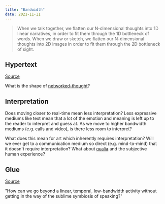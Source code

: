 ```yaml
---
title: "Bandwidth"
date: 2021-11-11
---
```


> When we talk together, we flatten our N-dimensional thoughts into 1D linear narratives, in order to fit them through the 1D bottleneck of words. When we draw or sketch, we flatten our N-dimensional thoughts into 2D images in order to fit them through the 2D bottleneck of sight.

## Hypertext
[Source](https://subconscious.substack.com/p/hypertext-montage)

What is the shape of [networked-thought](posts/networked-thought.md)?

## Interpretation
Does moving closer to real-time mean less interpretation? Less expressive mediums like text mean that a lot of the emotion and meaning is left up to the reader to interpret and guess at. As we move to higher bandwidth mediums (e.g. calls and video), is there less room to interpret?

What does this mean for art which inherently requires interpretation? Will we ever get to a communication medium so direct (e.g. mind-to-mind) that it doesn't require interpretation? What about [qualia](thoughts/qualia.md) and the subjective human experience?

## Glue
[Source](https://a9.io/glue-comic/)

"How can we go beyond a linear, temporal, low-bandwidth activity without getting in the way of the sublime symbiosis of speaking?"